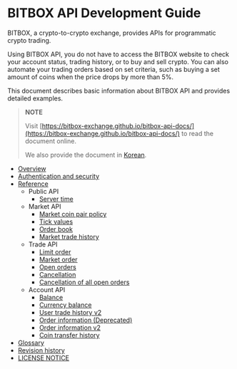 # BITBOX API Development Guide

BITBOX, a crypto-to-crypto exchange, provides APIs for programmatic crypto trading.

Using BITBOX API, you do not have to access the BITBOX website to check your account status, trading history, or to buy and sell crypto. You can also automate your trading orders based on set criteria, such as buying a set amount of coins when the price drops by more than 5%.

This document describes basic information about BITBOX API and provides detailed examples.

> **NOTE**
>
> Visit [https://bitbox-exchange.github.io/bitbox-api-docs/](https://bitbox-exchange.github.io/bitbox-api-docs/) to read the document online.
>
> We also provide the document in [Korean](ko/).

* [Overview](/1_Overview.md)
* [Authentication and security](/2_Authentication_and_Security_Policy.md)
* [Reference](/3_Reference.md)
    * Public API
        * [Server time](/api/public/v1-public-time-get.md)
    * Market API
        * [Market coin pair policy](/api/market/v1-market-public-coins-pairPolicy-get.md)
        * [Tick values](/api/market/v1-market-public-currentTickValue-get.md)
        * [Order book](/api/market/v1-market-public-orderBooks-get.md)
        * [Market trade history](/api/market/v1-market-public-tradeHistory-get.md)
    * Trade API
        * [Limit order](/api/trade/v1-trade-limitOrders-post.md)
        * [Market order](/api/trade/v1-trade-marketOrders-post.md)
        * [Open orders](/api/trade/v1-trade-openOrders-get.md)
        * [Cancellation](/api/trade/v1-trade-orders-delete.md)
        * [Cancellation of all open orders](/api/trade/v1-trade-openOrders-delete.md)
    * Account API
        * [Balance](/api/account/v1-account-balances-get.md)
        * [Currency balance](/api/account/v1-account-balances-currency-get.md)
        * [User trade history v2](/api/account/v2-account-tradeHistory-get.md)
        * [Order information (Deprecated)](/api/account/v1-account-orders-orderID-get.md)
        * [Order information v2](/api/account/v2-account-orders-orderID-get.md)
        * [Coin transfer history](/api/account/v1-account-transactionHistory-get.md)
* [Glossary](/5_Terms.md)
* [Revision history](/0_About_This_Document.md)
* [LICENSE NOTICE](/LICENSE.md)
